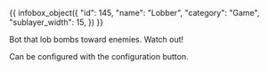 {{ infobox_object({
	"id": 145,
	"name": "Lobber",
	"category": "Game",
	"sublayer_width": 15,
}) }}

Bot that lob bombs toward enemies. Watch out!

Can be configured with the configuration button.